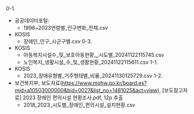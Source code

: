 0-1.
- 공공데이터포털:
  - 1996~2023연령별_인구변화_전체.csv
- KOSIS
  - 장애인_인구_시군구별.csv
0-3.
- KOSIS
  - 아동복지시설수_및_보호아동현황__시도별_20241122115745.csv
  - 노인복지_생활시설_수_및_생활현황_20241122115611.csv
1-1.
- KOSIS
  - 2023_장애유형별_거주형태별_비율_20241130125729.csv
1-2.
- 보건복지부, 보도자료(https://www.mohw.go.kr/board.es?mid=a10503000000&bid=0027&list_no=1481025&act=view), [보도참고자료] 2023 장애인 편의시설 현황조사.pdf, 12p 추출
  - 2018_2023_시도별_장애인_편의시설_설치현황.csv
